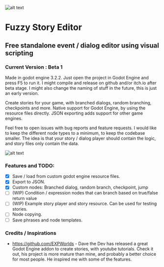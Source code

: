 ![alt text](https://github.com/fossegutten/FuzzyStoryEditor/blob/master/icon.png "Icon")

# Fuzzy Story Editor

## Free standalone event / dialog editor using visual scripting

### Current Version : Beta 1

Made in godot engine 3.2.2. Just open the project in Godot Engine and press F5 to run it. 
I might compile and release on github and/or itch.io after beta stage. I might also change the naming of stuff in the future, this is just an early version.

Create stories for your game, with branched dialogs, random branching, checkpoints and more.
Native support for Godot Engine, by using the resource files directly. JSON exporting adds support for other game engines.

Feel free to open issues with bug reports and feature requests. I would like to keep the different node types to a minimum, to keep the codebase smaller.
The idea is that your story / dialog player should contain the logic, and story files only contain the data.

![alt text](https://github.com/fossegutten/FuzzyStoryEditor/blob/master/screenshot.PNG "Screenshot")

### Features and TODO:
- [x] Save / load from custom godot engine resource files.
- [x] Export to JSON.
- [x] Custom nodes: Branched dialog, random branch, checkpoint, jump
- [ ] (WIP) Condition / expression nodes that can branch based on true/false return value
- [ ] (WIP) Example story player and story resource. Can be used for testing stories.
- [ ] Node copying.
- [ ] Save phrases and node templates.

### Credits / Inspirations

- https://github.com/EXPWorlds - Dave the Dev has released a great Godot Engine addon to create stories, with youtube tutorials. Check it out, his project is more mature than mine, and probably a better choice for most people. He inspired me with some of the features.
